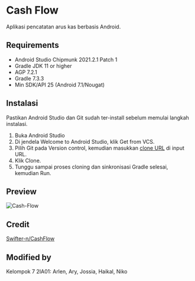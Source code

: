 # Cash Flow
Aplikasi pencatatan arus kas berbasis Android.

## Requirements
- Android Studio Chipmunk 2021.2.1 Patch 1
- Gradle JDK 11 or higher
- AGP 7.2.1
- Gradle 7.3.3
- Min SDK/API 25 (Android 7.1/Nougat)

## Instalasi
Pastikan Android Studio dan Git sudah ter-install sebelum memulai langkah instalasi.
1. Buka Android Studio
2. Di jendela Welcome to Android Studio, klik Get from VCS.
3. Pilih Git pada Version control, kemudian masukkan [clone URL](https://github.com/amadeoarlen76/CashFlow-Kelompok7-2IA01.git) di input URL.
4. Klik Clone.
5. Tunggu sampai proses cloning dan sinkronisasi Gradle selesai, kemudian Run.

## Preview
![Cash-Flow](https://drive.google.com/uc?export=view&id=1Ca5ebbKKG49NizzLG4yZ2Nk_oppTUfn_)

## Credit
[Swifter-n/CashFlow](https://github.com/Swifter-n/CashFlow)

## Modified by
Kelompok 7 2IA01: Arlen, Ary, Jossia, Haikal, Niko

